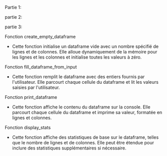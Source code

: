 Partie 1:


partie 2: 


partie 3: 

Fonction create_empty_dataframe 
- Cette fonction initialise un dataframe vide avec un nombre spécifié de lignes et de colonnes. Elle alloue dynamiquement de la mémoire pour les lignes et les colonnes et initialise toutes les valeurs à zéro.

Fonction fill_dataframe_from_input
- Cette fonction remplit le dataframe avec des entiers fournis par l'utilisateur. Elle parcourt chaque cellule du dataframe et lit les valeurs saisies par l'utilisateur.

Fonction print_dataframe
- Cette fonction affiche le contenu du dataframe sur la console. Elle parcourt chaque cellule du dataframe et imprime sa valeur, formatée en lignes et colonnes.

Fonction display_stats
- Cette fonction affiche des statistiques de base sur le dataframe, telles que le nombre de lignes et de colonnes. Elle peut être étendue pour inclure des statistiques supplémentaires si nécessaire.

